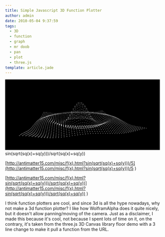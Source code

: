 ```yaml
---
title: Simple Javascript 3D Function Plotter
author: admin
date: 2010-05-04 9:37:59
tags: 
  - 3D
  - function
  - graph
  - mr doob
  - pan
  - plot
  - three.js
template: article.jade
---
```


[![](Screen-shot-2010-05-04-at-4.18.38-PM.png "sin(sqrt(sq(x)+sq(y)))/sqrt(sq(x)+sq(y))")](Screen-shot-2010-05-04-at-4.18.38-PM.png) sin(sqrt(sq(x)+sq(y)))/sqrt(sq(x)+sq(y))

[http://antimatter15.com/misc/f(x).html?sin(sqrt(sq(x)+sq(y)))/5](http://antimatter15.com/misc/f(x).html?sin(sqrt(sq(x)+sq(y)))/5  )

[http://antimatter15.com/misc/f(x).html?sin(sqrt(sq(x)+sq(y)))/sqrt(sq(x)+sq(y))](http://antimatter15.com/misc/f(x).html?sin(sqrt(sq(x)+sq(y)))/sqrt(sq(x)+sq(y))  )

I think function plotters are cool, and since 3d is all the hype nowadays, why not make a 3d function plotter? I like how WolframAlpha does it quite nicely, but it doesn't allow panning/moving of the camera. Just as a disclaimer, I made this because it's cool, not because I spent lots of time on it, on the contrary, it's taken from the three.js 3D Canvas library floor demo with a 3 line change to make it pull a function from the URL.
